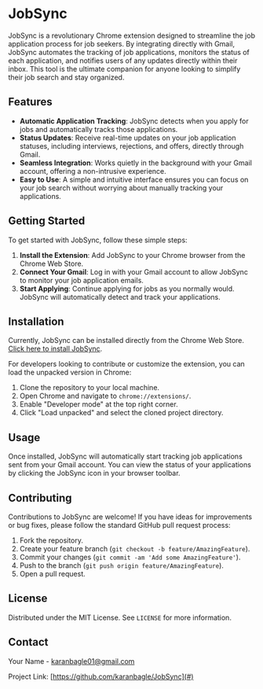 # JobSync

JobSync is a revolutionary Chrome extension designed to streamline the job application process for job seekers. By integrating directly with Gmail, JobSync automates the tracking of job applications, monitors the status of each application, and notifies users of any updates directly within their inbox. This tool is the ultimate companion for anyone looking to simplify their job search and stay organized.

## Features

- **Automatic Application Tracking**: JobSync detects when you apply for jobs and automatically tracks those applications.
- **Status Updates**: Receive real-time updates on your job application statuses, including interviews, rejections, and offers, directly through Gmail.
- **Seamless Integration**: Works quietly in the background with your Gmail account, offering a non-intrusive experience.
- **Easy to Use**: A simple and intuitive interface ensures you can focus on your job search without worrying about manually tracking your applications.

## Getting Started

To get started with JobSync, follow these simple steps:

1. **Install the Extension**: Add JobSync to your Chrome browser from the Chrome Web Store.
2. **Connect Your Gmail**: Log in with your Gmail account to allow JobSync to monitor your job application emails.
3. **Start Applying**: Continue applying for jobs as you normally would. JobSync will automatically detect and track your applications.

## Installation

Currently, JobSync can be installed directly from the Chrome Web Store. [Click here to install JobSync](#).

For developers looking to contribute or customize the extension, you can load the unpacked version in Chrome:

1. Clone the repository to your local machine.
2. Open Chrome and navigate to `chrome://extensions/`.
3. Enable "Developer mode" at the top right corner.
4. Click "Load unpacked" and select the cloned project directory.

## Usage

Once installed, JobSync will automatically start tracking job applications sent from your Gmail account. You can view the status of your applications by clicking the JobSync icon in your browser toolbar.

## Contributing

Contributions to JobSync are welcome! If you have ideas for improvements or bug fixes, please follow the standard GitHub pull request process:

1. Fork the repository.
2. Create your feature branch (`git checkout -b feature/AmazingFeature`).
3. Commit your changes (`git commit -am 'Add some AmazingFeature'`).
4. Push to the branch (`git push origin feature/AmazingFeature`).
5. Open a pull request.

## License

Distributed under the MIT License. See `LICENSE` for more information.

## Contact

Your Name - [karanbagle01@gmail.com](mailto:karanbagle01@gmail.com)

Project Link: [https://github.com/karanbagle/JobSync](#)

